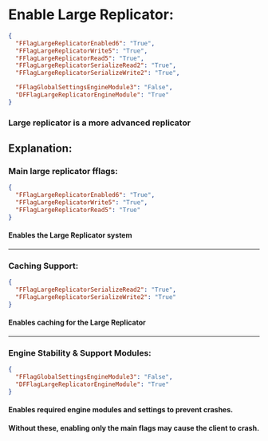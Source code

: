 # Enable Large Replicator:
```json
{
  "FFlagLargeReplicatorEnabled6": "True",
  "FFlagLargeReplicatorWrite5": "True",
  "FFlagLargeReplicatorRead5": "True",
  "FFlagLargeReplicatorSerializeRead2": "True",
  "FFlagLargeReplicatorSerializeWrite2": "True",

  "FFlagGlobalSettingsEngineModule3": "False",
  "DFFlagLargeReplicatorEngineModule": "True"
}
```
### Large replicator is a more advanced replicator
## Explanation:

### Main large replicator fflags:

```json
{
  "FFlagLargeReplicatorEnabled6": "True",
  "FFlagLargeReplicatorWrite5": "True",
  "FFlagLargeReplicatorRead5": "True"
}
```

#### Enables the Large Replicator system

---

### Caching Support:

```json
{
  "FFlagLargeReplicatorSerializeRead2": "True",
  "FFlagLargeReplicatorSerializeWrite2": "True"
}
```

#### Enables caching for the Large Replicator

---

### Engine Stability & Support Modules:

```json
{
  "FFlagGlobalSettingsEngineModule3": "False",
  "DFFlagLargeReplicatorEngineModule": "True"
}
```

#### Enables required engine modules and settings to prevent crashes.
#### Without these, enabling only the main flags may cause the client to crash.
